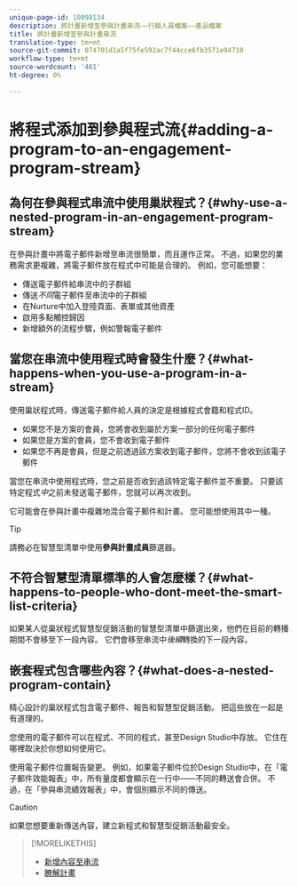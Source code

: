 ```yaml
---
unique-page-id: 10098134
description: 將計畫新增至參與計畫串流——行銷人員檔案——產品檔案
title: 將計畫新增至參與計畫串流
translation-type: tm+mt
source-git-commit: 074701d1a5f75fe592ac7f44cce6fb3571e94710
workflow-type: tm+mt
source-wordcount: '461'
ht-degree: 0%

---
```



# 將程式添加到參與程式流{#adding-a-program-to-an-engagement-program-stream}

## 為何在參與程式串流中使用巢狀程式？{#why-use-a-nested-program-in-an-engagement-program-stream}

在參與計畫中將電子郵件新增至串流很簡單，而且運作正常。 不過，如果您的業務需求更複雜，將電子郵件放在程式中可能是合理的。 例如，您可能想要：

* 傳送電子郵件給串流中的子群組
* 傳送&#x200B;*不同*&#x200B;電子郵件至串流中的子群組
* 在Nurture中加入登陸頁面、表單或其他資產
* 啟用多點觸控歸因
* 新增額外的流程步驟，例如警報電子郵件

## 當您在串流中使用程式時會發生什麼？{#what-happens-when-you-use-a-program-in-a-stream}

使用巢狀程式時，傳送電子郵件給人員的決定是根據程式會籍和程式ID。

* 如果您不是方案的會員，您將會收到屬於方案一部分的任何電子郵件
* 如果您是方案的會員，您不會收到電子郵件
* 如果您不再是會員，但是之前透過該方案收到電子郵件，您將不會收到該電子郵件

當您在串流中使用程式時，您之前是否收到過該特定電子郵件並不重要。 只要該特定程式&#x200B;*中*&#x200B;之前未發送電子郵件，您就可以再次收到。

它可能會在參與計畫中複雜地混合電子郵件和計畫。 您可能想使用其中一種。

>[!TIP]
>
>請務必在智慧型清單中使用&#x200B;**參與計畫成員**&#x200B;篩選器。

## 不符合智慧型清單標準的人會怎麼樣？{#what-happens-to-people-who-dont-meet-the-smart-list-criteria}

如果某人從巢狀程式智慧型促銷活動的智慧型清單中篩選出來，他們在目前的轉播期間不會移至下一段內容。 它們會移至串流中&#x200B;*後續*&#x200B;轉換的下一段內容。

## 嵌套程式包含哪些內容？{#what-does-a-nested-program-contain}

精心設計的巢狀程式包含電子郵件、報告和智慧型促銷活動。 把這些放在一起是有道理的。

您使用的電子郵件可以在程式、不同的程式，甚至Design Studio中存放。 它住在哪裡取決於你想如何使用它。

使用電子郵件位置報告變更。 例如，如果電子郵件位於Design Studio中，在「電子郵件效能報表」中，所有量度都會顯示在一行中——不同的轉送會合併。 不過，在「參與串流績效報表」中，會個別顯示不同的傳送。

>[!CAUTION]
>
>如果您想要重新傳送內容，建立新程式和智慧型促銷活動最安全。

>[!MORELIKETHIS]
>
>* [新增內容至串流](/help/marketo/product-docs/email-marketing/drip-nurturing/creating-an-engagement-program/add-content-to-a-stream.md)
>* [瞭解計畫](/help/marketo/product-docs/core-marketo-concepts/programs/creating-programs/understanding-programs.md)

